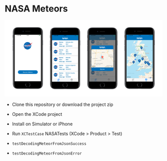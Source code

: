 # NASA Meteors

![NASA Meteors](https://github.com/danfar93/NASA-Meteors/blob/master/NASA-Meteors/NASA-Meteors.png)

- Clone this repository or download the project zip
- Open the XCode project
- Install on Simulator or iPhone
- Run `XCTestCase` NASATests (XCode > Product > Test)

- `testDecodingMeteorFromJsonSuccess`
- `testDecodingMeteorFromJsonError`
